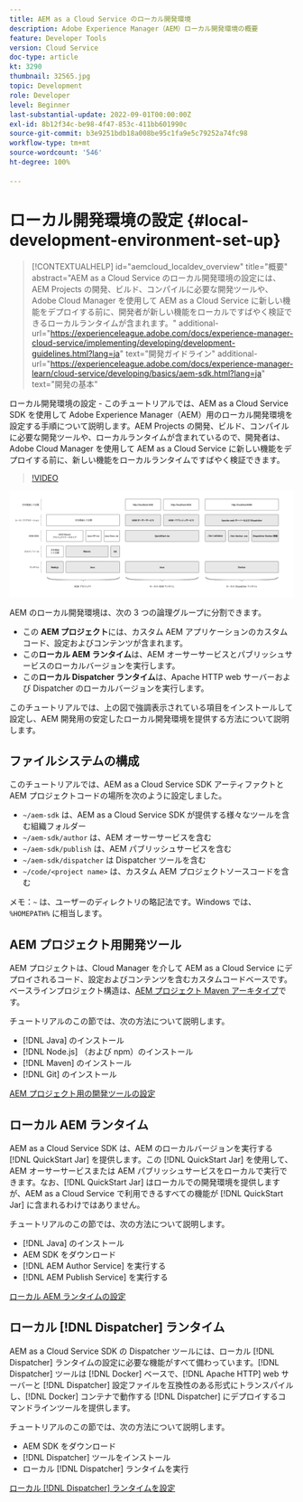 ```yaml
---
title: AEM as a Cloud Service のローカル開発環境
description: Adobe Experience Manager（AEM）ローカル開発環境の概要
feature: Developer Tools
version: Cloud Service
doc-type: article
kt: 3290
thumbnail: 32565.jpg
topic: Development
role: Developer
level: Beginner
last-substantial-update: 2022-09-01T00:00:00Z
exl-id: 8b12f34c-be98-4f47-853c-411bb601990c
source-git-commit: b3e9251bdb18a008be95c1fa9e5c79252a74fc98
workflow-type: tm+mt
source-wordcount: '546'
ht-degree: 100%

---
```


# ローカル開発環境の設定 {#local-development-environment-set-up}

>[!CONTEXTUALHELP]
>id="aemcloud_localdev_overview"
>title="概要"
>abstract="AEM as a Cloud Service のローカル開発環境の設定には、AEM Projects の開発、ビルド、コンパイルに必要な開発ツールや、Adobe Cloud Manager を使用して AEM as a Cloud Service に新しい機能をデプロイする前に、開発者が新しい機能をローカルですばやく検証できるローカルランタイムが含まれます。"
>additional-url="https://experienceleague.adobe.com/docs/experience-manager-cloud-service/implementing/developing/development-guidelines.html?lang=ja" text="開発ガイドライン"
>additional-url="https://experienceleague.adobe.com/docs/experience-manager-learn/cloud-service/developing/basics/aem-sdk.html?lang=ja" text="開発の基本"

ローカル開発環境の設定 - このチュートリアルでは、AEM as a Cloud Service SDK を使用して Adobe Experience Manager（AEM）用のローカル開発環境を設定する手順について説明します。AEM Projects の開発、ビルド、コンパイルに必要な開発ツールや、ローカルランタイムが含まれているので、開発者は、Adobe Cloud Manager を使用して AEM as a Cloud Service に新しい機能をデプロイする前に、新しい機能をローカルランタイムですばやく検証できます。

>[!VIDEO](https://video.tv.adobe.com/v/32565?quality=12&learn=on)

![AEM as a Cloud Service ローカル開発環境のテクノロジースタック](./assets/overview/aem-sdk-technology-stack.png)

AEM のローカル開発環境は、次の 3 つの論理グループに分割できます。

+ この __AEM プロジェクト__&#x200B;には、カスタム AEM アプリケーションのカスタムコード、設定およびコンテンツが含まれます。
+ この&#x200B;__ローカル AEM ランタイム__&#x200B;は、AEM オーサーサービスとパブリッシュサービスのローカルバージョンを実行します。
+ この&#x200B;__ローカル Dispatcher ランタイム__&#x200B;は、Apache HTTP web サーバーおよび Dispatcher のローカルバージョンを実行します。

このチュートリアルでは、上の図で強調表示されている項目をインストールして設定し、AEM 開発用の安定したローカル開発環境を提供する方法について説明します。

## ファイルシステムの構成

このチュートリアルでは、AEM as a Cloud Service SDK アーティファクトと AEM プロジェクトコードの場所を次のように設定しました。

+ `~/aem-sdk` は、AEM as a Cloud Service SDK が提供する様々なツールを含む組織フォルダー
+ `~/aem-sdk/author` は、AEM オーサーサービスを含む
+ `~/aem-sdk/publish` は、AEM パブリッシュサービスを含む
+ `~/aem-sdk/dispatcher` は Dispatcher ツールを含む
+ `~/code/<project name>` は、カスタム AEM プロジェクトソースコードを含む

メモ：`~` は、ユーザーのディレクトリの略記法です。Windows では、`%HOMEPATH%` に相当します。

## AEM プロジェクト用開発ツール

AEM プロジェクトは、Cloud Manager を介して AEM as a Cloud Service にデプロイされるコード、設定およびコンテンツを含むカスタムコードベースです。ベースラインプロジェクト構造は、[AEM プロジェクト Maven アーキタイプ](https://github.com/adobe/aem-project-archetype)です。

チュートリアルのこの節では、次の方法について説明します。

+ [!DNL Java] のインストール 
+ [!DNL Node.js] （および npm）のインストール
+ [!DNL Maven] のインストール 
+ [!DNL Git] のインストール 

[AEM プロジェクト用の開発ツールの設定](./development-tools.md)

## ローカル AEM ランタイム

AEM as a Cloud Service SDK は、AEM のローカルバージョンを実行する [!DNL QuickStart Jar] を提供します。この [!DNL QuickStart Jar] を使用して、AEM オーサーサービスまたは AEM パブリッシュサービスをローカルで実行できます。なお、[!DNL QuickStart Jar] はローカルでの開発環境を提供しますが、AEM as a Cloud Service で利用できるすべての機能が [!DNL QuickStart Jar] に含まれるわけではありません。

チュートリアルのこの節では、次の方法について説明します。

+ [!DNL Java] のインストール 
+ AEM SDK をダウンロード
+ [!DNL AEM Author Service] を実行する
+ [!DNL AEM Publish Service] を実行する

[ローカル AEM ランタイムの設定](./aem-runtime.md)

## ローカル [!DNL Dispatcher] ランタイム

AEM as a Cloud Service SDK の Dispatcher ツールには、ローカル [!DNL Dispatcher] ランタイムの設定に必要な機能がすべて備わっています。[!DNL Dispatcher] ツールは [!DNL Docker] ベースで、[!DNL Apache HTTP] web サーバーと [!DNL Dispatcher] 設定ファイルを互換性のある形式にトランスパイルし、[!DNL Docker] コンテナで動作する [!DNL Dispatcher] にデプロイするコマンドラインツールを提供します。

チュートリアルのこの節では、次の方法について説明します。

+ AEM SDK をダウンロード
+ [!DNL Dispatcher] ツールをインストール
+ ローカル [!DNL Dispatcher] ランタイムを実行

[ローカル  [!DNL Dispatcher]  ランタイムを設定](./dispatcher-tools.md)
